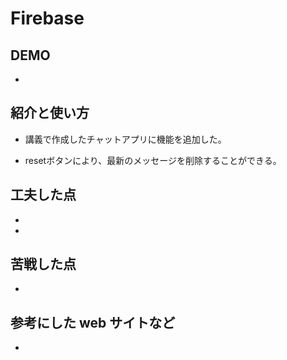 # Firebase

## DEMO

  - 

## 紹介と使い方

  - 講義で作成したチャットアプリに機能を追加した。

  - resetボタンにより、最新のメッセージを削除することができる。

## 工夫した点

  - 

  - 

## 苦戦した点

  - 
  
   

## 参考にした web サイトなど

  -